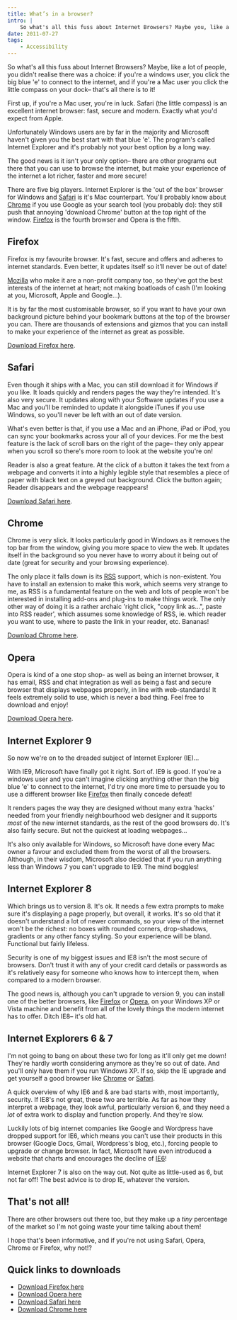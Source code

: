 ```yaml
---
title: What’s in a browser?
intro: |
    So what's all this fuss about Internet Browsers? Maybe you, like a lot of people, you didn't realise there was a choice…
date: 2011-07-27
tags:
    - Accessibility
---
```


So what's all this fuss about Internet Browsers? Maybe, like a lot of people, you didn't realise there was a choice: if you're a windows user, you click the big blue 'e' to connect to the internet, and if you're a Mac user you click the little compass on your dock– that's all there is to it!

First up, if you're a Mac user, you're in luck. Safari (the little compass) is an excellent internet browser: fast, secure and modern. Exactly what you'd expect from Apple.

Unfortunately Windows users are by far in the majority and Microsoft haven't given you the best start with that blue 'e'. The program's called Internet Explorer and it's probably not your best option by a long way.

The good news is it isn't your only option– there are other programs out there that you can use to browse the internet, but make your experience of the internet a lot richer, faster and more secure!

There are five big players. Internet Explorer is the 'out of the box' browser for Windows and [Safari](http://www.apple.com/uk/safari/) is it's Mac counterpart. You'll probably know about [Chrome](http://www.google.com/chrome/intl/en-GB/landing_tv.html) if you use Google as your search tool (you probably do): they still push that annoying 'download Chrome' button at the top right of the window. [Firefox](http://europe.mozilla.org/en/) is the fourth browser and Opera is the fifth.

## Firefox

Firefox is my favourite browser. It's fast, secure and offers and adheres to internet standards. Even better, it updates itself so it'll never be out of date!

[Mozilla](http://www.mozilla.org/en-US/) who make it are a non-profit company too, so they've got the best interests of the internet at heart; not making boatloads of cash (I'm looking at you, Microsoft, Apple and Google…).

It is by far the most customisable browser, so if you want to have your own background picture behind your bookmark buttons at the top of the browser you can. There are thousands of extensions and gizmos that you can install to make your experience of the internet as great as possible.

[Download Firefox here](http://europe.mozilla.org/en/).

## Safari

Even though it ships with a Mac, you can still download it for Windows if you like. It loads quickly and renders pages the way they're intended. It's also very secure. It updates along with your Software updates if you use a Mac and you'll be reminded to update it alongside iTunes if you use Windows, so you'll never be left with an out of date version.

What's even better is that, if you use a Mac and an iPhone, iPad or iPod, you can sync your bookmarks across your all of your devices. For me the best feature is the lack of scroll bars on the right of the page– they only appear when you scroll so there's more room to look at the website you're on!

Reader is also a great feature. At the click of a button it takes the text from a webpage and converts it into a highly legible style that resembles a piece of paper with black text on a greyed out background. Click the button again; Reader disappears and the webpage reappears!

[Download Safari here](http://www.apple.com/uk/safari/).

## Chrome

Chrome is very slick. It looks particularly good in Windows as it removes the top bar from the window, giving you more space to view the web. It updates itself in the background so you never have to worry about it being out of date (great for security and your browsing experience).

The only place it falls down is its [RSS](http://tempertemper.net/blog/whats-rss-all-about) support, which is non-existent. You have to install an extension to make this work, which seems very strange to me, as RSS is a fundamental feature on the web and lots of people won't be interested in installing add-ons and plug-ins to make things work. The only other way of doing it is a rather archaic 'right click, "copy link as...", paste into RSS reader', which assumes some knowledge of RSS, ie. which reader you want to use, where to paste the link in your reader, etc. Bananas!

[Download Chrome here](http://www.google.com/chrome/intl/en-GB/landing_tv.html).

## Opera

Opera is kind of a one stop shop- as well as being an internet browser, it has email, RSS and chat integration as well as being a fast and secure browser that displays webpages properly, in line with web-standards! It feels extremely solid to use, which is never a bad thing. Feel free to download and enjoy!

[Download Opera here](http://www.opera.com/).

## Internet Explorer 9

So now we're on to the dreaded subject of Internet Explorer (IE)…

With IE9, Microsoft have finally got it right. Sort of. IE9 is good. If you're a windows user and you can't imagine clicking anything other than the big blue 'e' to connect to the internet, I'd try one more time to persuade you to use a different browser like [Firefox](http://europe.mozilla.org/en/) then finally concede defeat!

It renders pages the way they are designed without many extra 'hacks' needed from your friendly neighbourhood web designer and it supports _most_ of the new internet standards, as the rest of the good browsers do. It's also fairly secure. But not the quickest at loading webpages…

It's also only available for Windows, so Microsoft have done every Mac owner a favour and excluded them from the worst of all the browsers. Although, in their wisdom, Microsoft also decided that if you run anything less than Windows 7 you can't upgrade to IE9. The mind boggles!

## Internet Explorer 8

Which brings us to version 8. It's ok. It needs a few extra prompts to make sure it's displaying a page properly, but overall, it works. It's so old that it doesn't understand a lot of newer commands, so your view of the internet won't be the richest: no boxes with rounded corners, drop-shadows, gradients or any other fancy styling. So your experience will be bland. Functional but fairly lifeless.

Security is one of my biggest issues and IE8 isn't the most secure of browsers. Don't trust it with any of your credit card details or passwords as it's relatively easy for someone who knows how to intercept them, when compared to a modern browser.

The good news is, although you can't upgrade to version 9, you can install one of the better browsers, like [Firefox](http://europe.mozilla.org/en/) or [Opera](http://www.opera.com/), on your Windows XP or Vista machine and benefit from all of the lovely things the modern internet has to offer. Ditch IE8– it's old hat.

## Internet Explorers 6 & 7

I'm not going to bang on about these two for long as it'll only get me down! They're hardly worth considering anymore as they're so out of date. And you'll only have them if you run Windows XP. If so, skip the IE upgrade and get yourself a good browser like [Chrome](http://www.google.com/chrome/intl/en-GB/landing_tv.html) or [Safari](http://www.apple.com/uk/safari/).

A quick overview of why IE6 and & are bad starts with, most importantly, security. If IE8's not great, these two are terrible. As far as how they interpret a webpage, they look awful, particularly version 6, and they need a _lot_ of extra work to display and function properly. And they're slow.

Luckily lots of big internet companies like Google and Wordpress have dropped support for IE6, which means you can't use their products in this browser (Google Docs, Gmail, Wordpress's blog, etc.), forcing people to upgrade or change browser. In fact, Microsoft have even introduced a website that charts and encourages the decline of [IE6](http://www.ie6countdown.com/)!

Internet Explorer 7 is also on the way out. Not quite as little-used as 6, but not far off! The best advice is to drop IE, whatever the version.

## That's not all!

There are other browsers out there too, but they make up a _tiny_ percentage of the market so I'm not going waste your time talking about them!

I hope that's been informative, and if you're not using Safari, Opera, Chrome or Firefox, why not!?

## Quick links to downloads

- [Download Firefox here](http://europe.mozilla.org/en/)
- [Download Opera here](http://www.opera.com/)
- [Download Safari here](http://www.apple.com/uk/safari/)
- [Download Chrome here](http://www.google.com/chrome/intl/en-GB/landing_tv.html)

